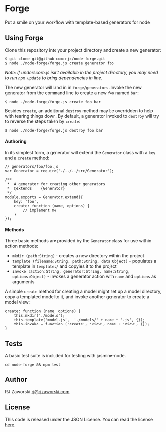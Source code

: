 Forge
=====

Put a smile on your workflow with template-based generators for node

Using Forge
----------------

Clone this repository into your project directory and create a new generator:

    $ git clone git@github.com:rjz/node-forge.git
    $ node ./node-forge/forge.js create generator foo

*Note: if underscore.js isn't available in the project directory, you may need to run `npm update` to bring dependencies in line.*

The new generator will land in in `forge/generators`. Invoke the new generator from the command line to create a new `foo` named `bar`:

    $ node ./node-forge/forge.js create foo bar

Besides `create`, an additional `destroy` method may be overridden to help with tearing things down. By default, a generator invoked to `destroy` will try to reverse the steps taken by `create`:

    $ node ./node-forge/forge.js destroy foo bar

#### Authoring

In its simplest form, a generator will extend the `Generator` class with a `key` and a `create` method:

    // generators/foo/foo.js
    var Generator = require('./../../src/Generator');

    /**
     *	A generator for creating other generators
     *	@extends	{Generator}
     */
    module.exports = Generator.extend({
        key: 'foo',
        create: function (name, options) {
            // implement me
        }
    });

#### Methods

Three basic methods are provided by the `Generator` class for use within action methods:

* `mkdir (path:String)` - creates a new directory within the project
* `template (filename:String, path:String, data:Object)` - populates a template in `templates/` and copyies it to the project
* `invoke (action:String, generator:String, name:String, options:Object)` - invokes a generator action with `name` and `options` as arguments

A simple `create` method for creating a model might set up a model directory, copy a templated model to it, and invoke another generator to create a model view:

    create: function (name, options) {
        this.mkdir('./models');
        this.template('model.js',  './models/' + name + '.js', {});
        this.invoke = function ('create', 'view', name + 'View', {}); 
    }

Tests
-----

A basic test suite is included for testing with jasmine-node.

    cd node-forge && npm test

Author
------

RJ Zaworski <rj@rjzaworski.com>

License
-------

This code is released under the JSON License. You can read the license [here](http://www.json.org/license.html).
